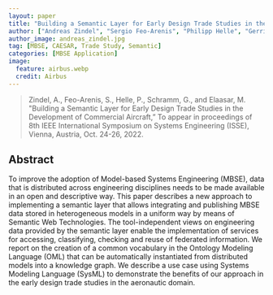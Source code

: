 ```yaml
---
layout: paper
title: "Building a Semantic Layer for Early Design Trade Studies in the Development of Commercial Aircraft"
author: ["Andreas Zindel", "Sergio Feo-Arenis", "Philipp Helle", "Gerrit Schramm", "Maged Elaasar"]
author_image: andreas_zindel.jpg
tag: [MBSE, CAESAR, Trade Study, Semantic]
categories: [MBSE Application]
image:
  feature: airbus.webp
  credit: Airbus
---
```

> Zindel, A., Feo-Arenis, S., Helle, P., Schramm, G., and Elaasar, M. "Building a Semantic Layer for Early Design Trade Studies in the Development of Commercial Aircraft,” To appear in proceedings of 8th IEEE International Symposium on Systems Engineering (ISSE), Vienna, Austria, Oct. 24-26, 2022.


## Abstract
To improve the adoption of Model-based Systems Engineering (MBSE), data that is distributed across engineering disciplines needs to be made available in an open and descriptive way. This paper describes a new approach to implementing a semantic layer that allows integrating and publishing MBSE data stored in heterogeneous models in a uniform way by means of Semantic Web Technologies. The tool-independent views on engineering data provided by the semantic layer enable the implementation of services for accessing, classifying, checking and reuse of federated information. We report on the creation of a common vocabulary in the Ontology Modeling Language (OML) that can be automatically instantiated from distributed models into a knowledge graph. We describe a use case using Systems Modeling Language (SysML) to demonstrate the benefits of our approach in the early design trade studies in the aeronautic domain.
